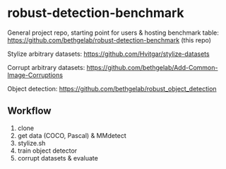 # robust-detection-benchmark

General project repo, starting point for users & hosting benchmark table:
https://github.com/bethgelab/robust-detection-benchmark (this repo)

Stylize arbitrary datasets:
https://github.com/Hvitgar/stylize-datasets

Corrupt arbitrary datasets:
https://github.com/bethgelab/Add-Common-Image-Corruptions

Object detection:
https://github.com/bethgelab/robust_object_detection

## Workflow

1. clone
2. get data (COCO, Pascal) & MMdetect
3. stylize.sh
4. train object detector
5. corrupt datasets & evaluate
